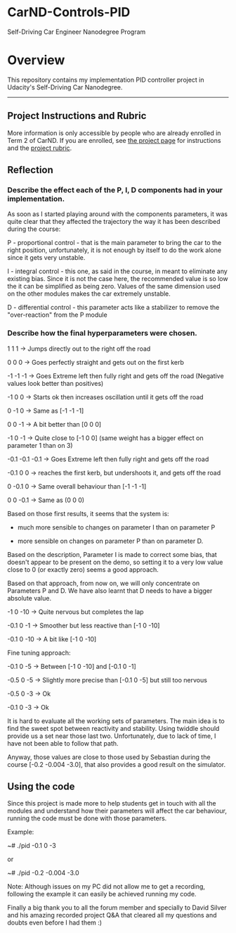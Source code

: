 # CarND-Controls-PID
Self-Driving Car Engineer Nanodegree Program

# Overview
This repository contains my implementation PID controller project in Udacity's Self-Driving Car Nanodegree.

---

## Project Instructions and Rubric

More information is only accessible by people who are already enrolled in Term 2 of CarND. If you are enrolled, see [the project page](https://classroom.udacity.com/nanodegrees/nd013/parts/40f38239-66b6-46ec-ae68-03afd8a601c8/modules/f1820894-8322-4bb3-81aa-b26b3c6dcbaf/lessons/e8235395-22dd-4b87-88e0-d108c5e5bbf4/concepts/6a4d8d42-6a04-4aa6-b284-1697c0fd6562) for instructions and the [project rubric](https://review.udacity.com/#!/rubrics/824/view).

## Reflection

### Describe the effect each of the P, I, D components had in your implementation.

As soon as I started playing around with the components parameters, it was quite clear that they affected the trajectory the way it has been described during the course:

P - proportional control - that is the main parameter to bring the car to the right position, unfortunately, it is not enough by itself to do the work alone since it gets very unstable.

I - integral control - this one, as said in the course, in meant to eliminate any existing bias. Since it is not the case here, the recommended value is so low the it can be simplified as being zero. Values of the same dimension used on the other modules makes the car extremely unstable.

D - differential control - this parameter acts like a stabilizer to remove the "over-reaction" from the P module

### Describe how the final hyperparameters were chosen.

1 1 1 -> Jumps directly out to the right off the road

0 0 0 -> Goes perfectly straight and gets out on the first kerb

-1 -1 -1 -> Goes Extreme left then fully right and gets off the road (Negative values look better than positives)

-1 0 0 -> Starts ok then increases oscillation until it gets off the road

0 -1 0 -> Same as [-1 -1 -1]

0 0 -1 -> A bit better than [0 0 0]

-1 0 -1 -> Quite close to [-1 0 0] (same weight has a bigger effect on parameter 1 than on 3)

-0.1 -0.1 -0.1 -> Goes Extreme left then fully right and gets off the road

-0.1 0 0 -> reaches the first kerb, but undershoots it, and gets off the road

0 -0.1 0 -> Same overall behaviour than [-1 -1 -1] 

0 0 -0.1 -> Same as (0 0 0)


Based on those first results, it seems that the system is:

- much more sensible to changes on parameter I than on parameter P

- more sensible on changes on parameter P than on parameter D.


Based on the description, Parameter I is made to correct some bias, that doesn't appear to be present on the demo, so setting it to a very low value close to 0 (or exactly zero) seems a good approach.

Based on that approach, from now on, we will only concentrate on Parameters P and D. We have also learnt that D needs to have a bigger absolute value.

-1 0 -10 -> Quite nervous but completes the lap

-0.1 0 -1 -> Smoother but less reactive than [-1 0 -10]

-0.1 0 -10 -> A bit like [-1 0 -10]


Fine tuning approach:

-0.1 0 -5 -> Between [-1 0 -10] and [-0.1 0 -1]

-0.5 0 -5 -> Slightly more precise than [-0.1 0 -5] but still too nervous

-0.5 0 -3 -> Ok

-0.1 0 -3 -> Ok


It is hard to evaluate all the working sets of parameters. The main idea is to find the sweet spot between reactivity and stability.
Using twiddle should provide us a set near those last two. Unfortunately, due to lack of time, I have not been able to follow that path.

Anyway, those values are close to those used by Sebastian during the course [-0.2 -0.004 -3.0], that also provides a good result on the simulator.

## Using the code

Since this project is made more to help students get in touch with all the modules and understand how their parameters will affect the car behaviour, running the code must be done with those parameters.

Example:

~# ./pid -0.1 0 -3

or 

~# ./pid -0.2 -0.004 -3.0

Note: Although issues on my PC did not allow me to get a recording, following the example it can easily be achieved running my code.

Finally a big thank you to all the forum member and specially to David Silver and his amazing recorded project Q&A that cleared all my questions and doubts even before I had them :)



